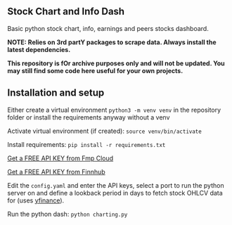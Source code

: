## Stock Chart and Info Dash

Basic python stock chart, info, earnings and peers stocks dashboard. 

**NOTE: Relies on 3rd partY packages to scrape data. Always install the latest dependencies.**

**This repository is fOr archive purposes only and will not be updated. You may still find some code here useful for your own projects.**

## Installation and setup

Either create a virtual environment `python3 -m venv venv` in the repository folder or install the requirements anyway without a venv 

Activate virtual environment (if created): `source venv/bin/activate`

Install requirements: `pip install -r requirements.txt`

[Get a FREE API KEY from Fmp Cloud](https://fmpcloud.io/)

[Get a FREE API KEY from Finnhub](https://finnhub.io/)

Edit the `config.yaml` and enter the API keys, select a port to run the python server on and define a lookback period in days to fetch stock OHLCV data for (uses [yfinance](https://pypi.org/project/yfinance/)).

Run the python dash: `python charting.py`